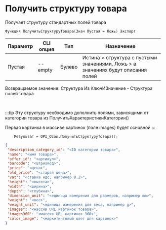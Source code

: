 ﻿---
sidebar_position: 20
---

# Получить структуру товара
 Получает структуру стандартных полей товара



`Функция ПолучитьСтруктуруТовара(Знач Пустая = Ложь) Экспорт`

  | Параметр | CLI опция | Тип | Назначение |
  |-|-|-|-|
  | Пустая | --empty | Булево | Истина > структура с пустыми значениями, Ложь > в значениях будут описания полей |

  
  Возвращаемое значение:   Структура Из КлючИЗначение - Структура полей товара

<br/>

:::tip
Эту структуру необходимо дополнить полями, зависящими от категории товара из ПолучитьХарактеристикиКатегории()

 Первая картинка в массиве картинок (поле images) будет основной
:::
<br/>


```bsl title="Пример кода"
    Результат = OPI_Ozon.ПолучитьСтруктуруТовара();
```
    



```json title="Результат"
{
 "description_category_id": "<ID категории товара>",
 "name": "<имя товара>",
 "offer_id": "<артикул>",
 "barcode": "<штрихкод>",
 "price": "<цена>",
 "old_price": "<старая цена>",
 "vat": "<ставка ндс, например 0.2>",
 "height": "<высота>",
 "width": "<ширина>",
 "depth": "<глубина>",
 "dimension_unit": "<единица измерения для размеров, например mm>",
 "weight": "<вес>",
 "weight_unit": "<единица измерения для веса, например g>",
 "images": "<массив URL картинок товара>",
 "images360": "<массив URL картинок 360>",
 "color_image": "<маркетинговый цвет для картинок>"
}
```
